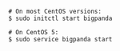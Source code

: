 
    # On most CentOS versions:
    $ sudo initctl start bigpanda

    # On CentOS 5:
    $ sudo service bigpanda start
